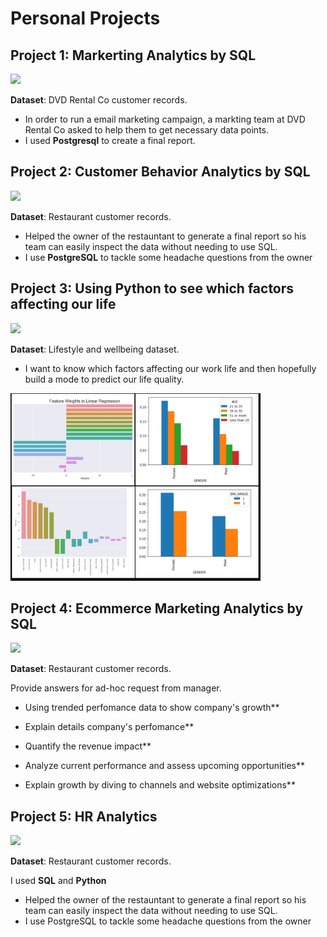 # Personal Projects

## Project 1: Markerting Analytics by SQL

 [![](https://img.shields.io/badge/Github-View%20on%20Github-blue)](https://github.com/Trisdoan/SQL_Serious_SQL/blob/main/Marketing_Analytics/README.md)

**Dataset**: DVD Rental Co customer records.

* In order to run a email marketing campaign, a markting team at DVD Rental Co asked to help them to get necessary data points. 
* I used **Postgresql** to create a final report.

## Project 2: Customer Behavior Analytics by SQL
 [![](https://img.shields.io/badge/Github-View%20on%20Github-blue)](https://github.com/Trisdoan/SQL_Serious_SQL/blob/main/Danny_Dinner_Analytics/README.md)


**Dataset**: Restaurant customer records.
* Helped the owner of the restauntant to generate a final report so his team can easily inspect the data without needing to use SQL.
* I use **PostgreSQL** to tackle some headache questions from the owner


## Project 3: Using Python to see which factors affecting our life
 [![](https://img.shields.io/badge/Github-View%20on%20Github-blue)](https://github.com/Trisdoan/How-to-have-a-balanced-work-life/blob/main/README.md)


**Dataset**: Lifestyle and wellbeing dataset.

* I want to know which factors affecting our work life and then hopefully build a mode to predict our life quality.

<img src="images/case3.jpg" width="400"/>




## Project 4: Ecommerce Marketing Analytics by SQL
 [![](https://img.shields.io/badge/Github-View%20on%20Github-blue)](https://github.com/Trisdoan/SQL_Serious_SQL/blob/main/Marketing_Analytics/README.md)


**Dataset**: Restaurant customer records.

Provide answers for ad-hoc request from manager.

* Using trended perfomance data to show company's growth**

* Explain details company's perfomance**

* Quantify the revenue impact**

* Analyze current performance and assess upcoming opportunities**

* Explain growth by diving to channels and website optimizations**


## Project 5: HR Analytics
 [![](https://img.shields.io/badge/Github-View%20on%20Github-blue)](https://github.com/Trisdoan/SQL_Serious_SQL/blob/main/Marketing_Analytics/README.md)


**Dataset**: Restaurant customer records.

I used **SQL** and **Python**
* Helped the owner of the restauntant to generate a final report so his team can easily inspect the data without needing to use SQL.
* I use PostgreSQL to tackle some headache questions from the owner
